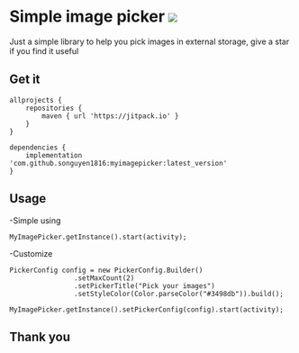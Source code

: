 # Simple image picker [![](https://jitpack.io/v/songuyen1816/myimagepicker.svg)](https://jitpack.io/#songuyen1816/myimagepicker)
Just a simple library to help you pick images in external storage, give a star if you find it useful
## Get it
```
allprojects {
	repositories {
		maven { url 'https://jitpack.io' }
	}
}
```
```
dependencies {
	implementation 'com.github.songuyen1816:myimagepicker:latest_version'
}
```
## Usage
-Simple using
```
MyImagePicker.getInstance().start(activity);
```
-Customize
```
PickerConfig config = new PickerConfig.Builder()
                .setMaxCount(2)
                .setPickerTitle("Pick your images")
                .setStyleColor(Color.parseColor("#3498db")).build();
                
MyImagePicker.getInstance().setPickerConfig(config).start(activity);
```
## Thank you
